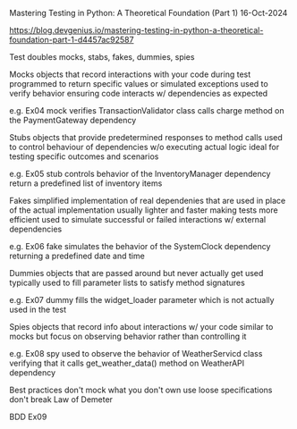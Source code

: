 Mastering Testing in Python: A Theoretical Foundation (Part 1)
16-Oct-2024


https://blog.devgenius.io/mastering-testing-in-python-a-theoretical-foundation-part-1-d4457ac92587


Test doubles
mocks, stabs, fakes, dummies, spies


Mocks
objects that record interactions with your code during test
programmed to return specific values or simulated exceptions
used to verify behavior ensuring code interacts w/ dependencies as expected

e.g.
Ex04
mock verifies TransactionValidator class calls charge method
on the PaymentGateway dependency


Stubs
objects that provide predetermined responses to method calls
used to control behaviour of dependencies w/o executing actual logic
ideal for testing specific outcomes and scenarios

e.g.
Ex05
stub controls behavior of the InventoryManager dependency
return a predefined list of inventory items


Fakes
simplified implementation of real dependenies that are used in
place of the actual implementation
usually lighter and faster making tests more efficient
used to simulate successful or failed interactions w/ external dependencies

e.g.
Ex06
fake simulates the behavior of the SystemClock dependency
returning a predefined date and time


Dummies
objects that are passed around but never actually get used
typically used to fill parameter lists to satisfy method signatures

e.g.
Ex07
dummy fills the widget_loader parameter which is not actually
used in the test


Spies
objects that record info about interactions w/ your code similar
to mocks but focus on observing behavior rather than controlling it

e.g.
Ex08
spy used to observe the behavior of WeatherServicd class
verifying that it calls get_weather_data() method on WeatherAPI
dependency


Best practices
don't mock what you don't own
use loose specifications
don't break Law of Demeter 


BDD
Ex09
